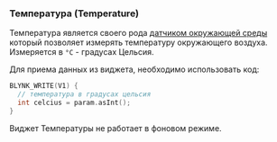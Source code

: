 
### Температура (Temperature)

Температура является своего рода [датчиком окружающей среды](https://developer.android.com/guide/topics/sensors/sensors_environment.html) который позволяет измерять температуру окружающего воздуха. Измеряется в ```°C``` - градусах Цельсия.

Для приема данных из виджета, необходимо использовать код:

```cpp
BLYNK_WRITE(V1) {
  // температура в градусах цельсия
  int celcius = param.asInt();
}
```

Виджет Температуры не работает в фоновом режиме.
